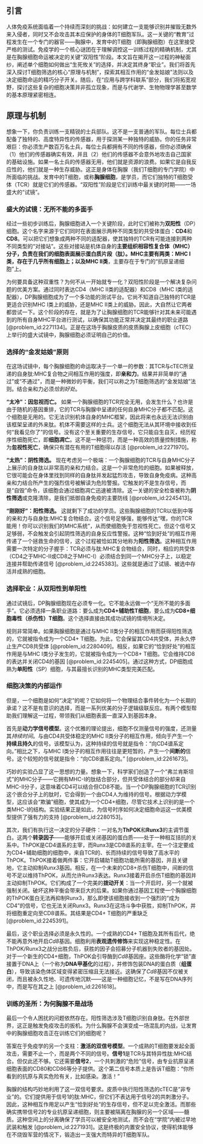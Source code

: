 ## 引言
人体免疫系统面临着一个持续而深刻的挑战：如何建立一支能够识别并摧毁无数外来入侵者，同时又不会攻击其本应保护的身体的T细胞军队。这一关键的“教育”过程发生在一个专门的器官——胸腺中，发育中的T细胞（即胸腺细胞）在这里接受严格的测试。免疫学的一个核心谜团在于理解调控这一训练过程的精确机制，尤其是在胸腺细胞命运被决定的关键“双阳性”阶段。本文旨在揭开这一过程的神秘面纱，阐述单个细胞如何做出“生死攸关”的选择，并决定其终身“职业”。我们将首先深入探讨T细胞筛选的核心“原理与机制”，探索其相互作用的“金发姑娘”法则以及决定细胞命运的精巧分子开关。随后，在“应用与跨学科联系”部分，我们将拓宽视野，探讨这些复杂的细胞决策并非孤立现象，而是与代谢学、生物物理学甚至数学的基本原理紧密相连。

## 原理与机制

想象一下，你负责训练一支精锐的士兵部队。这不是一支普通的军队。每位士兵都配备了独特的、高度特异性的传感器，用于探测某一种独特的威胁。你的任务非常艰巨：你必须生产数百万名士兵，每位士兵都拥有不同的传感器，但你必须确保（1）他们的传感器确实有效，并且（2）他们的传感器不会意外地攻击自己国家的基础设施。如果一名士兵的传感器无用，他们就是资源的浪费。如果它是自我反应性的，他们就是一种生存威胁。这正是身体在胸腺（我们T细胞的专门学院）中所面临的挑战。发育中的T细胞，或称**胸腺细胞**，是学员，而它们独特的T细胞受体（TCR）就是它们的传感器。“双阳性”阶段是它们训练中最关键的时期——一场盛大的“试镜”。

### 盛大的试镜：无所不能的多面手

经过一些初步训练后，胸腺细胞进入一个关键阶段，此时它们被称为**双阳性**（DP）细胞。这个名字来源于它们同时在表面展示两种不同类型的共受体蛋白：**CD4**和**CD8**。可以把它们想象成两种不同的适配器，使其独特的TCR有可能连接到两种不同类型的“对接站”。这些对接站是机体自身的**主要组织相容性复合体（MHC）**分子，负责在我们的细胞表面展示蛋白质片段（肽）。MHC主要有两类：**MHC I类**，存在于几乎所有细胞上；以及**MHC II类**，主要存在于专门的“抗原呈递细胞”上。

为何要具备这种双重性？为何不从一开始就专一化？双阳性阶段是一个解决复杂问题的优美方案。通过同时表达CD4（MHC II类的适配器）和CD8（MHC I类的适配器），DP胸腺细胞成为了一个多功能的测试平台。它尚不知道自己独特的TCR是更适合识别MHC I类上的威胁，还是MHC II类上的威胁。因此，大自然让它两者都尝试一下。这个阶段的存在，就是为了让胸腺细胞的TCR能够针对其未来可能遇到的所有自身MHC平台进行测试，以确保其功能正常并决定其最终的职业道路 [@problem_id:2271134]。正是在这场于胸腺皮质的皮质胸腺上皮细胞（cTEC）上举行的盛大试镜中，胸腺细胞必须证明自己的价值。

### 选择的“金发姑娘”原则

在这场试镜中，每个胸腺细胞的命运取决于一个单一的参数：其TCR与cTEC所呈递的自身肽:MHC复合物之间相互作用的强度，即**亲和力**。结果并非简单的“通过”或“不通过”，而是一种微妙的平衡，我们可以称之为T细胞筛选的“金发姑娘”法则。结合亲和力必须*恰到好处*。

**“太冷”：因忽视而亡。** 如果一个胸腺细胞的TCR完全无用，会发生什么？也许是由于随机的基因重排，它的TCR与胸腺中呈递的任何自身MHC分子都不匹配。这个细胞是无用的。它无法识别机体自身的MHC框架，因此将来也永远无法识别由该框架呈递的外来肽。机体不需要这样的士兵。这个细胞无法从其环境中接收到任何“我看见你了”的信号。没有这个至关重要的生存信号，它只能自生自灭，经历程序性细胞死亡，即**细胞凋亡**。这不是一种惩罚，而是一种高效的质量控制措施，称为**忽视性死亡**，确保只有潜在有用的T细胞得以存活 [@problem_id:2271970]。

**“太热”：阴性筛选。** 现在考虑另一个极端：一个胸腺细胞的TCR与自身MHC分子上展示的自身肽以非常高的亲和力结合。这是一个非常危险的细胞。如果被释放，它很可能会在身体里找到同样的自身肽并发起猛烈攻击，导致自身免疫病。这种高亲和力结合所产生的强烈信号被解读为危险警报。它触发的不是生存信号，而是“自毁”命令，该细胞会通过细胞凋亡迅速被清除。这一关键的安全检查被称为**阴性筛选**或克隆清除，是我们抵御自身免疫的主要防线 [@problem_id:2245413]。

**“刚刚好”：阳性筛选。** 这就剩下了成功的学员。这些胸腺细胞的TCR以低到中等的亲和力与自身肽:MHC复合物结合。这个信号足够强，能够传达“嘿，你的TCR能用！你可以识别我们的MHC系统”，从而使细胞免于忽视性死亡。但这个信号又足够弱，不会触发会引起阴性筛选的自身反应性警报。这种“恰到好处”的相互作用传递了一个拯救生命的信号，这个过程被恰如其分地称为**阳性筛选**。这种相互作用需要一次特定的分子握手：TCR必须与肽:MHC复合物结合，同时，相应的共受体（CD4之于MHC-II或CD8之于MHC-I）必须结合到同一个MHC分子上，以稳定连接并帮助传递信号 [@problem_id:2245383]。这些就是通过了试镜、被选中存活并成熟的细胞。

### 选择职业：从双阳性到单阳性

通过试镜后，DP胸腺细胞现在必须专一化。它不能永远做一个“无所不能的多面手”。它必须选择一条职业道路：要么成为**CD4+辅助性T细胞**，要么成为**CD8+细胞毒性（杀伤性）T细胞**。这个选择直接由其成功试镜的情境所决定。

规则非常简单。如果胸腺细胞是通过与MHC II类分子的相互作用而获得阳性筛选的，它就被指令成为一个CD4+ T细胞。为此，它会保留其CD4共受体，并永久停止生产CD8共受体 [@problem_id:2280409]。相反，如果它的“恰到好处”的相互作用是与MHC I类分子发生的，它就被指令成为一个CD8+ T细胞。它会维持CD8的表达并关闭CD4的基因 [@problem_id:2245405]。通过这种方式，DP细胞成熟为**单阳性**（SP）细胞，与其最擅长识别的MHC类型完美匹配。

### 细胞决策的内部运作

但是，一个细胞是如何“决定”的呢？它如何将一个物理结合事件转化为一个长期的承诺？这不是有意识的选择，而是一系列优美的分子逻辑级联反应。有两个模型帮助我们理解这一过程，带领我们从细胞表面一直深入到基因本身。

首先是**动力学信号模型**。这个优雅的理论提出，细胞不仅测量信号的强度，还测量其*持续时间*。与由CD4共受体稳定的MHC II类分子的相互作用，倾向于产生一个**持续且持久**的信号。该模型认为，这种持续的信号就是指令：“向CD4谱系定向。”相比之下，与MHC I类分子的相互作用往往是更短暂的，产生一个**间断的**信号。这个较短的信号就是指令：“向CD8谱系定向。” [@problem_id:2261673]。

巧妙的实验凸显了这一思想的力量。想象一下，科学家们创造了一个“弗兰肯斯坦式”的MHC分子——它拥有MHC-I的肽结合部分，但共受体结合的部分却来自MHC-II分子，这意味着CD4可以结合但CD8不能。当一个DP胸腺细胞的TCR识别这个嵌合分子上的肽时，它会得到一个由CD4人为维持的信号。根据动力学模型，这应该会“欺骗”细胞，使其成为一个CD4+细胞，尽管它技术上识别的是一个类MHC-I的结构。实验结果正是如此，为信号时序如何决定细胞命运这一优美模型提供了强有力的支持 [@problem_id:2280153]。

其次，我们有执行这一决定的分子硬件：一对名为**ThPOK**和**Runx3**的主调节蛋白。这两个**转录因子**——能够开启或关闭基因的蛋白质——处于一种相互拮抗的关系中。ThPOK是CD4谱系的主宰，而Runx3是CD8谱系的主宰。在一个注定要成为CD4+辅助细胞的细胞中，来自TCR的、长而持续的信号导致了高水平的ThPOK。ThPOK接着做两件事：它开启辅助T细胞功能所需的基因，并且关键地，它主动抑制*Runx3*基因。相反，在一个未来的CD8+杀伤T细胞中，间断的信号不足以维持ThPOK，从而允许Runx3表达。Runx3接着开启杀伤T细胞的基因并主动抑制ThPOK。它们构成了一个完美的**拨动开关**：当一个开启时，另一个就被强制关闭。破坏这种平衡会带来巨大的后果。如果你通过基因工程使一个胸腺细胞的ThPOK蛋白无法再抑制Runx3，那么即使该细胞接收到一个强烈的“成为CD4”的信号，它也无法关闭Runx3。Runx3在这场斗争中获胜，抑制ThPOK，并将细胞重定向至CD8谱系。其结果是CD4+ T细胞的严重缺乏 [@problem_id:2245391]。

最后，这个职业选择必须是永久性的。一个成熟的CD4+ T细胞及其所有后代，绝不能再意外地开启*Cd8*基因。细胞利用**表观遗传修饰**来实现这种稳定性。在ThPOK/Runx3之战分出胜负后，获胜的因子会招募分子机器到失败者的基因处。对于一个新生的CD4+细胞，ThPOK会引导酶到*Cd8*基因座。这些酶将化学“锁”直接置于DNA上（一个称为**DNA甲基化**的过程），并修饰包装DNA的蛋白质（**组蛋白**），导致该染色体区域变得紧密压缩且无法接近。这确保了*Cd8*基因不仅被关闭，而且被永久性地、可遗传地沉默——这是一种细胞记忆，不是写在DNA序列中，而是写在其之上 [@problem_id:2261618]。

### 训练的圣所：为何胸腺不是战场

最后一个令人困扰的问题依然存在。阳性筛选涉及T细胞识别自身肽。在外部世界，这正是触发免疫攻击的扳机。为什么胸腺不会演变成一场混乱的内战，让发育中的胸腺细胞攻击正在训练它们的细胞呢？

答案在于免疫学的另一个支柱：**激活的双信号模型**。一个成熟的T细胞要发起全面攻击，需要不止一个，而是两个不同的信号。**信号1**是TCR与其特异性肽:MHC结合。但仅此还不够。它还需要**信号2**，一个共刺激的“危险”信号，由专业抗原呈递细胞表面的CD80和CD86等分子提供。这个第二信号本质上是告诉T细胞：“你所看到的抗原与真实危险有关，比如感染。激活！”

胸腺的结构巧妙地利用了这一双信号要求。皮质中执行阳性筛选的cTEC是“非专业”的。它们提供用于信号1的肽:MHC，但它们不表达用于信号2的共刺激分子。因此，这种相互作用足以产生“恰到好处”的生存信号，但不足以完全激活。而那些确实携带信号2的专业抗原呈递细胞，则主要被隔离在胸腺的另一个区域——髓质。这种空间上的分离确保了学员可以被安全地测试，而不会在“学院”内被过早地武装和触发 [@problem_id:2271931]。这是终极的内置安全协议，使得机体能够在不烧毁军营的情况下，锻造出一支强大而特异的T细胞军队。

